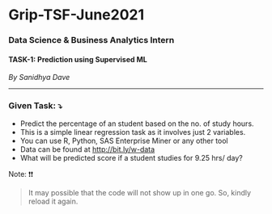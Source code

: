 # Grip-TSF-June2021

### **Data Science &amp; Business Analytics Intern**

#### TASK-1: Prediction using Supervised ML

*By Sanidhya Dave*

---

### Given Task: ⤵️

*  Predict the percentage of an student based on the no. of study hours. 
*  This is a simple linear regression task as it involves just 2 variables. 
*  You can use R, Python, SAS Enterprise Miner or any other tool 
*  Data can be found at http://bit.ly/w-data
*  What will be predicted score if a student studies for 9.25 hrs/ day?

Note: ❗❗
> It may possible that the code will not show up in one go. So, kindly reload it again.
